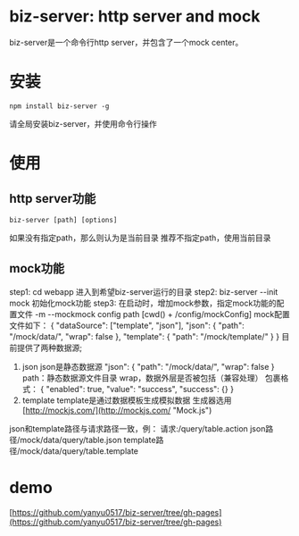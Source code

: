 # biz-server: http server and mock
biz-server是一个命令行http server，并包含了一个mock center。
# 安装 #
    npm install biz-server -g 
请全局安装biz-server，并使用命令行操作
# 使用 #
## http server功能 ##
    biz-server [path] [options]
如果没有指定path，那么则认为是当前目录
推荐不指定path，使用当前目录
## mock功能 ##
step1:
    cd webapp
进入到希望biz-server运行的目录
step2:
	biz-server --init mock
初始化mock功能
step3:
在启动时，增加mock参数，指定mock功能的配置文件
-m --mockmock config path  [cwd() + /config/mockConfig]
mock配置文件如下：
    {
    "dataSource": ["template", "json"],
    "json": {
    "path": "/mock/data/",
    "wrap": false
    },
    "template": {
    "path": "/mock/template/"
    }
    }
目前提供了两种数据源;
1. json
json是静态数据源
    "json": {
    "path": "/mock/data/",
    "wrap": false
    }
path：静态数据源文件目录
wrap，数据外层是否被包括（兼容处理）
包裹格式：
{
    "enabled": true,
    "value": "success",
    "success": {}
}
2. template
template是通过数据模板生成模拟数据
生成器选用[http://mockjs.com/](http://mockjs.com/ "Mock.js")

json和template路径与请求路径一致，例：
请求:/query/table.action
json路径/mock/data/query/table.json
template路径/mock/data/query/table.template

# demo #
[https://github.com/yanyu0517/biz-server/tree/gh-pages](https://github.com/yanyu0517/biz-server/tree/gh-pages)
